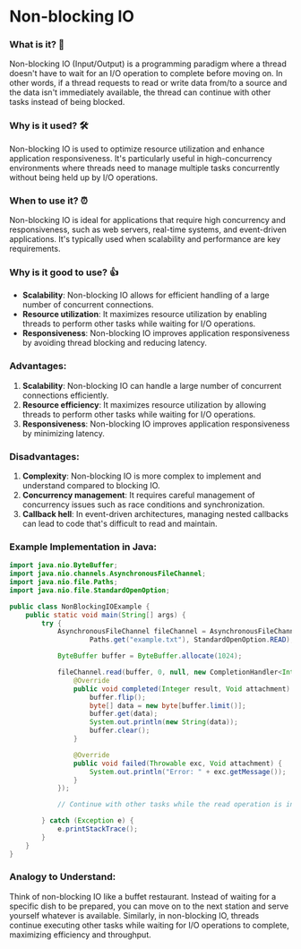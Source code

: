 # Non-blocking IO

### What is it? 🤔
Non-blocking IO (Input/Output) is a programming paradigm where a thread doesn't have to wait for an I/O operation to complete before moving on. In other words, if a thread requests to read or write data from/to a source and the data isn't immediately available, the thread can continue with other tasks instead of being blocked.

### Why is it used? 🛠️
Non-blocking IO is used to optimize resource utilization and enhance application responsiveness. It's particularly useful in high-concurrency environments where threads need to manage multiple tasks concurrently without being held up by I/O operations.

### When to use it? ⏰
Non-blocking IO is ideal for applications that require high concurrency and responsiveness, such as web servers, real-time systems, and event-driven applications. It's typically used when scalability and performance are key requirements.

### Why is it good to use? 👍
- **Scalability**: Non-blocking IO allows for efficient handling of a large number of concurrent connections.
- **Resource utilization**: It maximizes resource utilization by enabling threads to perform other tasks while waiting for I/O operations.
- **Responsiveness**: Non-blocking IO improves application responsiveness by avoiding thread blocking and reducing latency.

### Advantages:
1. **Scalability**: Non-blocking IO can handle a large number of concurrent connections efficiently.
2. **Resource efficiency**: It maximizes resource utilization by allowing threads to perform other tasks while waiting for I/O operations.
3. **Responsiveness**: Non-blocking IO improves application responsiveness by minimizing latency.

### Disadvantages:
1. **Complexity**: Non-blocking IO is more complex to implement and understand compared to blocking IO.
2. **Concurrency management**: It requires careful management of concurrency issues such as race conditions and synchronization.
3. **Callback hell**: In event-driven architectures, managing nested callbacks can lead to code that's difficult to read and maintain.

### Example Implementation in Java:

```java
import java.nio.ByteBuffer;
import java.nio.channels.AsynchronousFileChannel;
import java.nio.file.Paths;
import java.nio.file.StandardOpenOption;

public class NonBlockingIOExample {
    public static void main(String[] args) {
        try {
            AsynchronousFileChannel fileChannel = AsynchronousFileChannel.open(
                    Paths.get("example.txt"), StandardOpenOption.READ);

            ByteBuffer buffer = ByteBuffer.allocate(1024);

            fileChannel.read(buffer, 0, null, new CompletionHandler<Integer, Void>() {
                @Override
                public void completed(Integer result, Void attachment) {
                    buffer.flip();
                    byte[] data = new byte[buffer.limit()];
                    buffer.get(data);
                    System.out.println(new String(data));
                    buffer.clear();
                }

                @Override
                public void failed(Throwable exc, Void attachment) {
                    System.out.println("Error: " + exc.getMessage());
                }
            });

            // Continue with other tasks while the read operation is in progress

        } catch (Exception e) {
            e.printStackTrace();
        }
    }
}
```

### Analogy to Understand:
Think of non-blocking IO like a buffet restaurant. Instead of waiting for a specific dish to be prepared, you can move on to the next station and serve yourself whatever is available. Similarly, in non-blocking IO, threads continue executing other tasks while waiting for I/O operations to complete, maximizing efficiency and throughput.